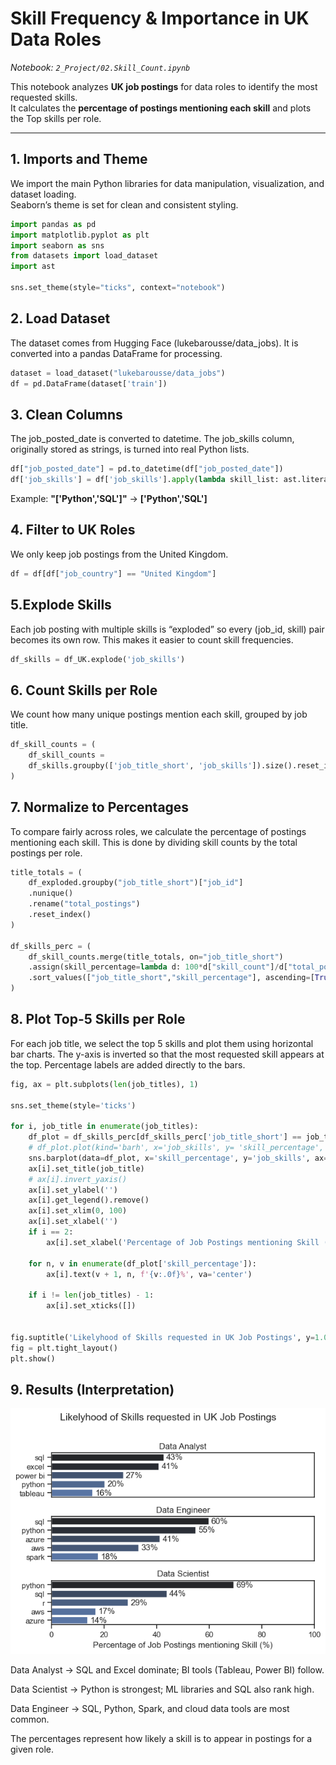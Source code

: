 # Skill Frequency & Importance in UK Data Roles
_Notebook: `2_Project/02.Skill_Count.ipynb`_

This notebook analyzes **UK job postings** for data roles to identify the most requested skills.  
It calculates the **percentage of postings mentioning each skill** and plots the Top skills per role.

---

## 1. Imports and Theme

We import the main Python libraries for data manipulation, visualization, and dataset loading.  
Seaborn’s theme is set for clean and consistent styling.

```python
import pandas as pd
import matplotlib.pyplot as plt
import seaborn as sns
from datasets import load_dataset
import ast

sns.set_theme(style="ticks", context="notebook")
```

## 2. Load Dataset

The dataset comes from Hugging Face (lukebarousse/data_jobs).
It is converted into a pandas DataFrame for processing.

```python
dataset = load_dataset("lukebarousse/data_jobs")
df = pd.DataFrame(dataset['train'])
```

## 3. Clean Columns

The job_posted_date is converted to datetime.
The job_skills column, originally stored as strings, is turned into real Python lists.

```python 
df["job_posted_date"] = pd.to_datetime(df["job_posted_date"])
df['job_skills'] = df['job_skills'].apply(lambda skill_list: ast.literal_eval(skill_list) if pd.notna(skill_list) else skill_list)
```
Example:
**"['Python','SQL']"** → **['Python','SQL']**

## 4. Filter to UK Roles

We only keep job postings from the United Kingdom.

```python
df = df[df["job_country"] == "United Kingdom"]
```

## 5.Explode Skills
Each job posting with multiple skills is “exploded” so every (job_id, skill) pair becomes its own row.
This makes it easier to count skill frequencies.
```python
df_skills = df_UK.explode('job_skills')
```

## 6. Count Skills per Role

We count how many unique postings mention each skill, grouped by job title.

```python
df_skill_counts = (
    df_skill_counts =
    df_skills.groupby(['job_title_short', 'job_skills']).size().reset_index(name='skill_count')
)
```

## 7. Normalize to Percentages

To compare fairly across roles, we calculate the percentage of postings mentioning each skill.
This is done by dividing skill counts by the total postings per role.

```python
title_totals = (
    df_exploded.groupby("job_title_short")["job_id"]
    .nunique()
    .rename("total_postings")
    .reset_index()
)

df_skills_perc = (
    df_skill_counts.merge(title_totals, on="job_title_short")
    .assign(skill_percentage=lambda d: 100*d["skill_count"]/d["total_postings"])
    .sort_values(["job_title_short","skill_percentage"], ascending=[True,False])
)
```

## 8. Plot Top-5 Skills per Role

For each job title, we select the top 5 skills and plot them using horizontal bar charts.
The y-axis is inverted so that the most requested skill appears at the top.
Percentage labels are added directly to the bars.

```python
fig, ax = plt.subplots(len(job_titles), 1)

sns.set_theme(style='ticks')

for i, job_title in enumerate(job_titles):
    df_plot = df_skills_perc[df_skills_perc['job_title_short'] == job_title].head(5)
    # df_plot.plot(kind='barh', x='job_skills', y= 'skill_percentage', ax=ax[i], legend=False, title=job_title)
    sns.barplot(data=df_plot, x='skill_percentage', y='job_skills', ax=ax[i], hue= 'skill_count', palette = 'dark:b_r')
    ax[i].set_title(job_title)
    # ax[i].invert_yaxis()
    ax[i].set_ylabel('')
    ax[i].get_legend().remove()
    ax[i].set_xlim(0, 100)
    ax[i].set_xlabel('')
    if i == 2:
        ax[i].set_xlabel('Percentage of Job Postings mentioning Skill (%)')
        
    for n, v in enumerate(df_plot['skill_percentage']):
        ax[i].text(v + 1, n, f'{v:.0f}%', va='center')
    
    if i != len(job_titles) - 1:
        ax[i].set_xticks([])


fig.suptitle('Likelyhood of Skills requested in UK Job Postings', y=1.01, fontsize=14)
fig = plt.tight_layout()
plt.show()
```

## 9. Results (Interpretation)

![Visualisation of the chart](2_Project\images\skill_demand_percentage.png)


Data Analyst → SQL and Excel dominate; BI tools (Tableau, Power BI) follow.

Data Scientist → Python is strongest; ML libraries and SQL also rank high.

Data Engineer → SQL, Python, Spark, and cloud data tools are most common.

The percentages represent how likely a skill is to appear in postings for a given role.